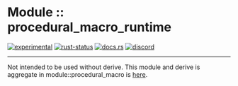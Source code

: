 # Module :: procedural_macro_runtime
[![experimental](https://raster.shields.io/static/v1?label=stability&message=experimental&color=orange&logoColor=eee)](https://github.com/emersion/stability-badges#experimental) [![rust-status](https://github.com/Wandalen/wTools/actions/workflows/ModuleFormerRuntimePush.yml/badge.svg)](https://github.com/Wandalen/wTools/actions/workflows/ModuleFormerRuntimePush.yml) [![docs.rs](https://img.shields.io/docsrs/procedural_macro_runtime?color=e3e8f0&logo=docs.rs)](https://docs.rs/procedural_macro_runtime) [![discord](https://img.shields.io/discord/872391416519737405?color=eee&logo=discord&logoColor=eee&label=ask)](https://discord.gg/m3YfbXpUUY)

___

Not intended to be used without derive. This module and derive is aggregate in module::procedural_macro is [here](https://github.com/Wandalen/wTools/tree/master/module/rust/procedural_macro).
